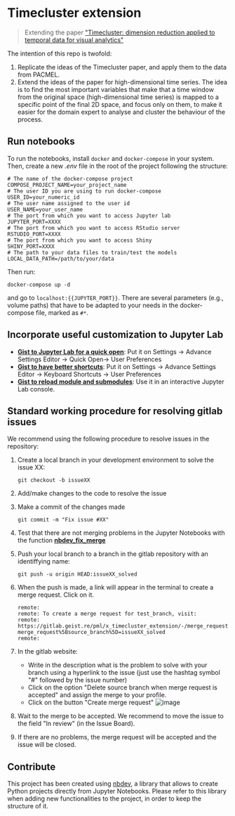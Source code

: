 # Timecluster extension
> Extending the paper ["Timecluster: dimension reduction applied to temporal data for visual analytics"](https://link.springer.com/article/10.1007/s00371-019-01673-y) 


The intention of this repo is twofold:
1. Replicate the ideas of the Timecluster paper, and apply them to the data from PACMEL.
2. Extend the ideas of the paper for high-dimensional time series. The idea is to find the most important variables that make that a time window from
the original space (high-dimensional time series) is mapped to a specific point of the final 2D space, and focus only on them, to make it easier for the
domain expert to analyse and cluster the behaviour of the process.

## Run notebooks

To run the notebooks, install `docker` and `docker-compose` in your system. 
Then, create a new *.env* file in the root of the project following the structure:
```
# The name of the docker-compose project
COMPOSE_PROJECT_NAME=your_project_name
# The user ID you are using to run docker-compose
USER_ID=your_numeric_id
# The user name assigned to the user id
USER_NAME=your_user_name
# The port from which you want to access Jupyter lab
JUPYTER_PORT=XXXX
# The port from which you want to access RStudio server
RSTUDIO_PORT=XXXX
# The port from which you want to access Shiny
SHINY_PORT=XXXX
# The path to your data files to train/test the models
LOCAL_DATA_PATH=/path/to/your/data
```

Then run:

```docker-compose up -d```

and go to `localhost:{{JUPYTER_PORT}}`. There are several parameters (e.g., volume paths) that have to be adapted to your needs in the docker-compose file, marked as `#*`.

## Incorporate useful customization to Jupyter Lab

- [**Gist to Jupyter Lab for a quick open**](https://gist.githubusercontent.com/vrodriguezf/2a761ff00d3baf07e4722eeed74c3a86/raw/a1408885af6357e707547f1b7aa304aa18133737/jupyterlab-quickopen-configuration.json):  Put it on Settings -> Advance Settings Editor -> Quick Open-> User Preferences
- [**Gist to have better shortcuts**](https://gist.githubusercontent.com/vrodriguezf/4908100482b6c96ef9d7df944fe0b345/raw): Put it on Settings -> Advance Settings Editor -> Keyboard Shortcuts -> User Preferences
- [**Gist to reload module and submodules**](https://gist.githubusercontent.com/vrodriguezf/1c1d35d04948c78bb4ed26a24ce8ba4a/raw/fb5191019331a0b8f082f60887559ba071ae72e5/reload%2520module%2520and%2520submodules): Use it in an interactive Jupyter Lab console.



## Standard working procedure for resolving gitlab issues
We recommend using the following procedure to resolve issues in the repository:
1. Create a local branch in your development environment to solve the issue XX:
    ```
    git checkout -b issueXX
    ```

2. Add/make changes to the code to resolve the issue
3. Make a commit of the changes made
    ``` 
    git commit -m "Fix issue #XX"
    ```
4. Test that there are not merging problems in the Jupyter Notebooks with the function [**nbdev_fix_merge**](https://nbdev.fast.ai/cli#nbdev_fix_merge)

5.  Push your local branch to a branch in the gitlab repository with an identiffying name:
    ```
    git push -u origin HEAD:issueXX_solved
    ```
6. When the push is made, a link will appear in the terminal to create a merge request. Click on it.
    ```
    remote:
    remote: To create a merge request for test_branch, visit:
    remote:   https://gitlab.geist.re/pml/x_timecluster_extension/-/merge_requests/new?merge_request%5Bsource_branch%5D=issueXX_solved
    remote:
    ```
7. In the gitlab website:
    * Write in the description what is the problem to solve with your branch using a hyperlink to the issue (just use the hashtag symbol "#" followed by the issue number) 
    * Click on the option "Delete source branch when merge request is accepted" and assign the merge to your profile.
    * Click on the button "Create merge request"
![image](/uploads/da18a985a69973ad62a60bc6564304b9/image.png)

8. Wait to the merge to be accepted. We recommend to move the issue to the field "In review" (in the Issue Board).
9. If there are no problems, the merge request will be accepted and the issue will be closed.


## Contribute

This project has been created using [nbdev](https://github.com/fastai/nbdev), a library that allows to create Python projects directly from Jupyter Notebooks. Please refer to this library when adding new functionalities to the project, in order to keep the structure of it.
